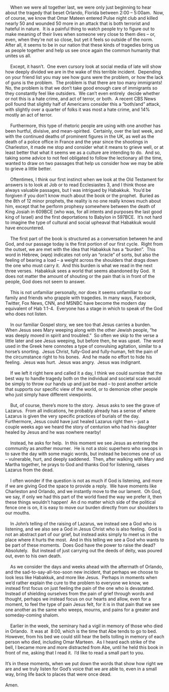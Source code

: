 &nbsp;&nbsp;&nbsp; When we were all together last, we were only just beginning to hear about the tragedy that beset Orlando, Florida between 2:00 – 5:00am.&nbsp; Now, of course, we know that Omar Mateen entered Pulse night club and killed nearly 50 and wounded 50 more in an attack that is both terrorist and hateful in nature.&nbsp; It is a painful thing to watch people try to figure out to make meaning of their lives when someone very close to them dies – or, even, when they're not so close, but yet it feels so outside of the norm.&nbsp; After all, it seems to be in our nation that these kinds of tragedies bring us as people together and help us see once again the common humanity that unites us all.<br><br>&nbsp;&nbsp;&nbsp; Except, it hasn’t.&nbsp; One even cursory look at social media of late will show how deeply divided we are in the wake of this terrible incident.&nbsp; Depending on your friend list you may see how guns were the problem, or how the lack of guns is the problem.&nbsp; The problem is that there are too many immigrants! No, the problem is that we don’t take good enough care of immigrants so they constantly feel like outsiders.&nbsp; We can’t even entirely&nbsp; decide whether or not this is a hate crime, and act of terror, or both.&nbsp; A recent CBS News poll found that slightly half of Americans consider this a “both/and” attack, with slightly over a quarter of folks it was most a hate crime, and 14% mostly an act of terror.<br><br>&nbsp;&nbsp;&nbsp; Furthermore, this type of rhetoric people are using with one another has been hurtful, divisive, and mean-spirited.&nbsp; Certainly, over the last week, and with the continued deaths of prominent figures in the UK, as well as the death of a police office in France and the year since the shootings in Charleston, it made me stop and consider what it means to grieve well, or at least better that what it seems we as a culture are intending to do.&nbsp; And so, taking some advice to not feel obligated to follow the lectionary all the time, wanted to draw on two passages that help us consider how we may be able to grieve a little better.<br><br>&nbsp;&nbsp;&nbsp; Oftentimes, I think our first instinct when we look at the Old Testament for answers is to look at Job or to read Ecclesiastes 3, and I think those are always valuable passages, but I was intrigued by Habakkuk.&nbsp; You’d be forgiven if you don’t know much about the book or the prophet.&nbsp; Buried as the 8th of 12 minor prophets, the reality is no one really knows much about him, except that he perform prophesy somewhere between the death of King Josiah in 609BCE (who was, for all intents and purposes the last good king of Israel) and the first deportations to Babylon in 597BCE.&nbsp; It’s not hard to imagine the type of cultural and social upheaval that Habakkuk would have encountered. &nbsp;<br><br>&nbsp;&nbsp;&nbsp; The first part of the book is structured as a conversation between he and God, and our passage today is the first portion of our first cycle.&nbsp; Right from the outset, we are met with the idea that Habakkuk has a “burden”.&nbsp; This word in Hebrew, (מַשָּׂא) indicates not only an “oracle” of sorts, but also the feeling of bearing a load – a weight across the shoulders that drags down the one who must carry it.&nbsp; And this burden is what we read in the next three verses.&nbsp; Habakkuk sees a world that seems abandoned by God.&nbsp; It does not matter the amount of shouting or the pain that is in front of the people, God does not seem to answer.<br><br>&nbsp;&nbsp;&nbsp; This is not unfamiliar personally, nor does it seems unfamiliar to our family and friends who grapple with tragedies. In many ways, Facebook, Twitter, Fox News, CNN, and MSNBC have become the modern day equivalent of Hab 1:1-4.&nbsp; Everyone has a stage in which to speak of the God who does not listen. &nbsp;<br><br>&nbsp;&nbsp;&nbsp; In our familiar Gospel story, we see too that Jesus carries a burden.&nbsp; When Jesus sees Mary weeping along with the other Jewish people, “he was deeply moved in spirit and troubled.”&nbsp; So often we skip to the verse a little later and see Jesus weeping, but before then, he was upset.&nbsp; The word used in the Greek here connotes a type of convulsing agitation, similar to a horse’s snorting.&nbsp; Jesus Christ, fully-God and fully-human, felt the pain of the circumstance right to his bones.&nbsp; And he made no effort to hide his feeling.&nbsp; Jesus was hurt.&nbsp; Jesus was angry.&nbsp; Jesus was indignant. &nbsp;<br><br>&nbsp;&nbsp;&nbsp; If we left it right here and called it a day, I think we could surmise that the best way to handle tragedy both on the individual and societal scale would be simply to throw our hands up and just be mad – to post another article that supports our specific view of the world, or to demonize other people who just simply have different viewpoints.<br><br>&nbsp;&nbsp;&nbsp; But, of course, there’s more to the story.&nbsp; Jesus asks to see the grave of Lazarus.&nbsp; From all indications, he probably already has a sense of where Lazarus is given the very specific practices of burials of the day.&nbsp; Furthermore, Jesus could have just healed Lazarus right then – just a couple weeks ago we heard the story of centurion who had his daughter healed by Jesus and he was nowhere nearby!<br><br>&nbsp;&nbsp;&nbsp; Instead, he asks for help.&nbsp; In this moment we see Jesus as entering the community as another mourner.&nbsp; He is not a stoic superhero who swoops in to save the day with some magic words, but instead he becomes one of us – vulnerable, hurt, and deeply saddened.&nbsp; Then, after walking with Mary and Martha together, he prays to God and thanks God for listening, raises Lazarus from the dead.<br><br>&nbsp;&nbsp;&nbsp; I often wonder if the question is not as much if God is listening, and more if we are giving God the space to provide a reply.&nbsp; We have moments like Charleston and Orlando, and we instantly move to the our lament.&nbsp; Oh God, we say, if only we had this part of the world fixed the way we prefer it, then these things wouldn’t happen!&nbsp; An d no matter which side of the political fence one is on, it is easy to move our burden directly from our shoulders to our mouths.<br><br>&nbsp;&nbsp;&nbsp; In John’s telling of the raising of Lazarus, we instead see a God who is listening, and we also see a God in Jesus Christ who is also feeling.&nbsp; God is not an abstract part of our grief, but instead asks simply to meet us in the place where it hurts the most.&nbsp; And in this telling we see a God who wants to be part of these moments.&nbsp; Does God have the power to raise the dead?&nbsp; Absolutely.&nbsp;&nbsp; But instead of just carrying out the deeds of deity, was poured out, even to his own death.<br><br>&nbsp;&nbsp;&nbsp; As we consider the days and weeks ahead with the aftermath of Orlando, and the sad-to-say-all-too-soon new incident, that perhaps we choose to look less like Habakkuk, and more like Jesus.&nbsp; Perhaps in moments when we’d rather explain the cure to the problem to everyone we know, we instead first focus on just feeling the pain of the one who is devastated.&nbsp; Instead of shielding ourselves from the pain of grief through words and thought, perhaps we instead focus on our hearts and allow, even for a moment, to feel the type of pain Jesus felt, for it is in that pain that we see one another as the same who weeps, mourns, and pains for a greater and someday-coming shalom.<br><br>&nbsp;&nbsp;&nbsp; Earlier in the week, the seminary had a vigil in memory of those who died in Orlando.&nbsp; It was at&nbsp; 8:00, which is the time that Abe tends to go to bed.&nbsp; However, from his bed we could still hear the bells tolling in memory of each person who died, including Omar Marteen.&nbsp; As I heard each strike of the bell, I became more and more distracted from Abe, until he held this book in front of me, asking that I read it.&nbsp; I’d like to read a small part to you.<br><br>It’s in these moments, when we put down the words that show how right we are and we truly listen for God’s voice that we are able to, even in a small way, bring life back to places that were once dead.<br><br>Amen.